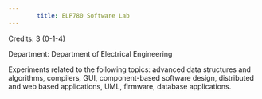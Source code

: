 ```yaml
---
        title: ELP780 Software Lab
---
```

Credits: 3 (0-1-4)

Department: Department of Electrical Engineering

Experiments related to the following topics: advanced data structures and algorithms, compilers, GUI, component-based software design, distributed and web based applications, UML, firmware, database applications.